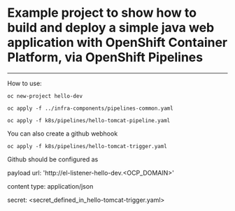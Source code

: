 # Example project to show how to build and deploy a simple java web application with OpenShift Container Platform, via OpenShift Pipelines

---
How to use:

```
oc new-project hello-dev

oc apply -f ../infra-components/pipelines-common.yaml

oc apply -f k8s/pipelines/hello-tomcat-pipeline.yaml
```

You can also create a github webhook
```
oc apply -f k8s/pipelines/hello-tomcat-trigger.yaml

```

Github should be configured as

payload url: 'http://el-listener-hello-dev.<OCP_DOMAIN>'

content type: application/json

secret: <secret_defined_in_hello-tomcat-trigger.yaml>